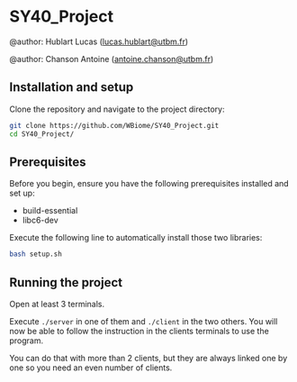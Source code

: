 # SY40_Project

@author: Hublart Lucas (lucas.hublart@utbm.fr)

@author: Chanson Antoine (antoine.chanson@utbm.fr)

## Installation and setup

Clone the repository and navigate to the project directory:
```bash
git clone https://github.com/WBiome/SY40_Project.git
cd SY40_Project/
```

## Prerequisites
Before you begin, ensure you have the following prerequisites installed and set up:
- build-essential 
- libc6-dev

Execute the following line to automatically install those two libraries: 
```bash
bash setup.sh
```

## Running the project

Open at least 3 terminals.

Execute `./server` in one of them and `./client` in the two others.
You will now be able to follow the instruction in the clients terminals to use the program.

You can do that with more than 2 clients, but they are always linked one by one so you need an even number of clients.